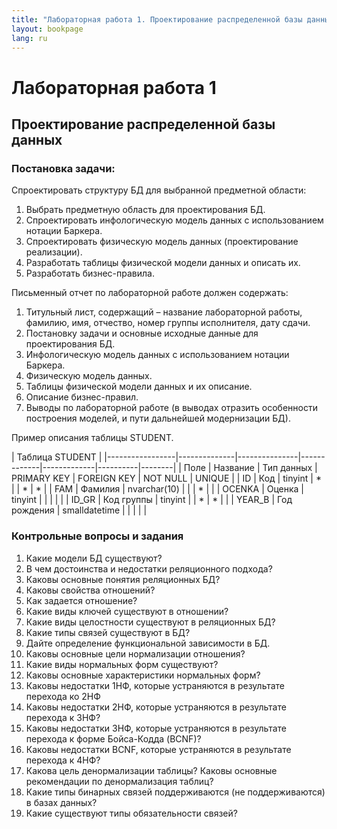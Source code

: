 ```yaml
---
title: "Лабораторная работа 1. Проектирование распределенной базы данных"
layout: bookpage
lang: ru
---
```


# Лабораторная работа 1

## Проектирование распределенной базы данных

### Постановка задачи:

Спроектировать  структуру  БД  для  выбранной  предметной области:
1. Выбрать предметную область для проектирования  БД.
2. Спроектировать  инфологическую  модель  данных  с использованием нотации  Баркера.
3. Спроектировать  физическую  модель  данных (проектирование реализации).
4. Разработать  таблицы  физической  модели  данных  и описать  их.
5. Разработать  бизнес-правила.

Письменный отчет по лабораторной работе должен  содержать:

1. Титульный лист, содержащий – название лабораторной работы, фамилию, имя, отчество, номер группы исполнителя, дату сдачи.
2. Постановку  задачи  и  основные  исходные  данные  для проектирования  БД.
3. Инфологическую модель данных с использованием нотации Баркера.
4. Физическую модель  данных.
5. Таблицы физической модели данных и их  описание.
6. Описание  бизнес-правил.
7. Выводы по лабораторной работе (в выводах отразить особенности построения моделей, и пути дальнейшей модернизации БД).

Пример описания таблицы STUDENT. 

| Таблица STUDENT |
|-----------------|--------------|---------------|-------------|-------------|----------|--------|
| Поле | Название | Тип данных | PRIMARY KEY | FOREIGN KEY | NOT NULL | UNIQUE |
| ID | Код | tinyint | * |  | * | * |
| FAM | Фамилия | nvarchar(10) |  |  | * |  |
| OCENKA | Оценка | tinyint |  |  |  |  |
| ID_GR | Код группы | tinyint |  | * | * |  |
| YEAR_B | Год рождения | smalldatetime |  |  |  |  |

### Контрольные вопросы и задания

1. Какие модели БД существуют? 
2. В чем достоинства и недостатки реляционного подхода? 
3. Каковы основные понятия реляционных БД?
4. Каковы свойства отношений?
5. Как задается отношение?
6. Какие виды ключей существуют в отношении?
7. Какие виды целостности существуют в реляционных БД?
8. Какие типы связей существуют в БД?
9. Дайте определение функциональной зависимости в БД.
10. Каковы основные цели нормализации отношения?
11. Какие виды нормальных форм существуют?
12. Каковы основные характеристики нормальных форм?
13. Каковы недостатки 1НФ, которые устраняются в результате перехода ко 2НФ
14. Каковы недостатки 2НФ, которые устраняются в результате перехода к 3НФ? 
15. Каковы недостатки 3НФ, которые устраняются в результате перехода к форме Бойса-Кодда (BCNF)?
16. Каковы недостатки BCNF, которые устраняются в результате перехода к 4НФ?
17. Какова цель денормализации таблицы? Каковы основные рекомендации по денормализация таблиц?
18. Какие типы бинарных связей поддерживаются (не поддерживаются) в базах данных?
19. Какие существуют типы обязательности связей?